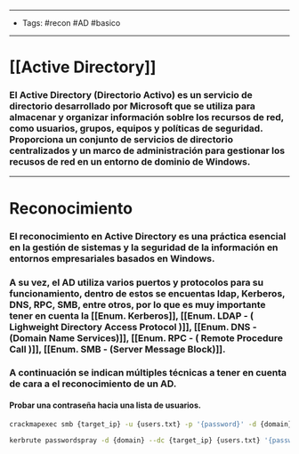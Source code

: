 ---------------------
- Tags: #recon #AD #basico 
----------
# [[Active Directory]]
### El **Active Directory** (Directorio Activo) es un servicio de directorio desarrollado por Microsoft que se utiliza para almacenar y organizar información soblre los recursos de red, como usuarios, grupos, equipos y políticas de seguridad. Proporciona un conjunto de servicios de directorio centralizados y un marco de administración para gestionar los recusos de red en un entorno de dominio de Windows. 

--------
# Reconocimiento 
### El reconocimiento en Active Directory es una práctica esencial en la gestión de sistemas y la seguridad de la información en entornos empresariales basados en Windows. 
### A su vez, el AD utiliza varios puertos y protocolos para su funcionamiento, dentro de estos se encuentas **ldap**, **Kerberos**, **DNS**, **RPC**, **SMB**, entre otros, por lo que es muy importante tener en cuenta la [[Enum. Kerberos]], [[Enum. LDAP - ( Lighweight Directory Access Protocol )]], [[Enum. DNS - (Domain Name Services)]], [[Enum. RPC - ( Remote Procedure Call )]], [[Enum. SMB - (Server Message Block)]]. 

### A continuación se indican múltiples técnicas a tener en cuenta de cara a el reconocimiento de un AD.

#### Probar una contraseña hacia una lista de usuarios.
```bash
crackmapexec smb {target_ip} -u {users.txt} -p '{password}' -d {domain} --continue-on-success

kerbrute passwordspray -d {domain} --dc {target_ip} {users.txt} '{password}'
```

